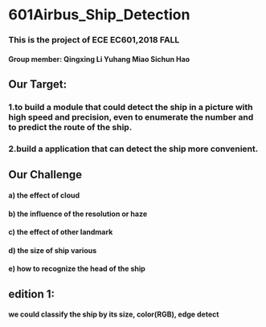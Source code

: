 # 601Airbus_Ship_Detection
### This is the project of ECE EC601,2018 FALL 
#### Group member: Qingxing Li  Yuhang Miao Sichun Hao

## Our Target:
### 1.to build a module that could detect the ship in a picture with high speed and precision, even to enumerate the number and to predict the route of the ship. 
### 2.build a application that can detect the ship more convenient.

## Our Challenge
#### a) the effect of cloud 
#### b) the influence of the resolution or haze 
#### c) the effect of other landmark
#### d) the size of ship various 
#### e) how to recognize the head of the ship

## edition 1:
#### we could classify the ship by its size, color(RGB), edge detect
#### 
